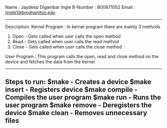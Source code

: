 Name        : Jaydeep Digambar Ingle
B-Number    : B00671052
Email       : jingle1@binghamton.edu

------------------------------------------------------------------------------
Description:
Kernel Program : In kernel program there are mainly 3 methods
1. Open - Gets called when user calls the open method
2. Read - Gets called when user calls the read method
3. Close - Gets called when user calls the close method

User Program :
This program calls the open, read and close method on the device and fetches the
data from the kernel

------------------------------------------------------------------------------
Steps to run:
$make - Creates a device
$make insert - Registers device
$make compile - Compiles the user program
$make run - Runs the user program
$make remove - Deregisters the device
$make clean - Removes unnecessary files
------------------------------------------------------------------------------
